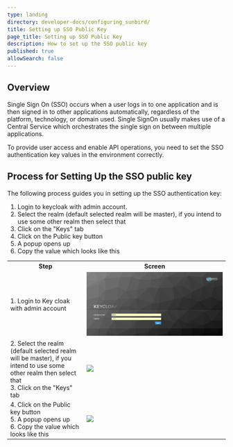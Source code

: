 ```yaml
---
type: landing
directory: developer-docs/configuring_sunbird/
title: Setting up SSO Public Key
page_title: Setting up SSO Public Key 
description: How to set up the SSO public key
published: true
allowSearch: false
---
```

## Overview

Single Sign On (SSO) occurs when a user logs in to one application and is then signed in to other applications automatically, regardless of the platform, technology, or domain used. Single SignOn usually makes use of a Central Service which orchestrates the single sign on between multiple applications.

To provide user access and enable API operations, you need to set the SSO authentication key values in the environment correctly.

## Process for Setting Up the SSO public key

The following process guides you in setting up the SSO authentication key:

1.  Login to keycloak with admin account.
2.  Select the realm (default selected realm will be master), if you intend to use some other realm then select that 
3.  Click on the "Keys" tab
4.  Click on the Public key button
5. A popup opens up
6. Copy the value which looks like this 

<table>
  <tr>
    <th style="width:35%;">Step
    </th>
    <th style="width:65%;">Screen
    </th>
  </tr>
  
  <tr>
    <td> 1. Login to Key cloak with admin account
     </td>
      <td><img src="pages\developer-docs\configuring_sunbird\images\keycloak_login.png"></td>
  </tr>
    <tr>
    <td> 2. Select the realm (default selected realm will be master), if you intend to use some other realm then select that <br>
     3. Click on the "Keys" tab
     </td>
      <td><img src="pages\developer-docs\configuring_sunbird\images\real_select.png"></td>
  </tr>
     <tr>
    <td>4.  Click on the Public key button<br>
5. A popup opens up<br>
6. Copy the value which looks like this <br>
     </td>
      <td><img src="pages\developer-docs\configuring_sunbird\images\real_select.png"></td>
  </tr>
  </table>
